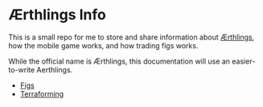 # Ærthlings Info

This is a small repo for me to store and share information about [Ærthlings](https://aerthlings.com/), how the mobile game works, and how trading figs works.

While the official name is Ærthlings, this documentation will use an easier-to-write Aerthlings.

* [Figs](./figs.md)
* [Terraforming](./terraform.md)